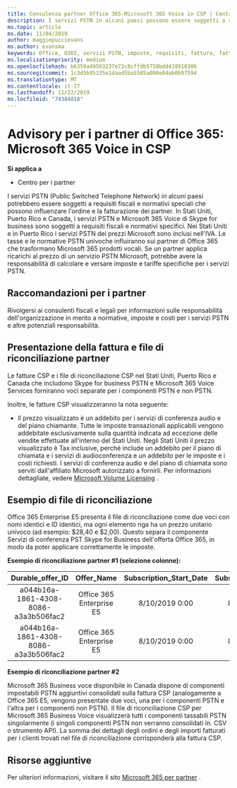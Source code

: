 ```yaml
---
title: Consulenza partner Office 365-Microsoft 365 Voice in CSP | Centro per i partner
description: I servizi PSTN in alcuni paesi possono essere soggetti a requisiti fiscali e normativi speciali che possono influenzare l'ordine e la fatturazione dei partner.
ms.topic: article
ms.date: 11/04/2019
author: maggiepuccievans
ms.author: evansma
keywords: Office, O365, servizi PSTN, imposte, requisiti, fattura, fatturazione
ms.localizationpriority: medium
ms.openlocfilehash: b6359a49503237e72c8cffdb5758bdd418910306
ms.sourcegitcommit: 1c3d3b95135e1daad5ba5585a090e84ab0b97594
ms.translationtype: MT
ms.contentlocale: it-IT
ms.lasthandoff: 11/22/2019
ms.locfileid: "74384818"
---
```

# <a name="office-365-partner-advisory-microsoft-365-voice-in-csp"></a>Advisory per i partner di Office 365: Microsoft 365 Voice in CSP

**Si applica a**

- Centro per i partner  

I servizi PSTN (Public Switched Telephone Network) in alcuni paesi potrebbero essere soggetti a requisiti fiscali e normativi speciali che possono influenzare l'ordine e la fatturazione dei partner.  In Stati Uniti, Puerto Rico e Canada, i servizi PSTN e Microsoft 365 Voice di Skype for business sono soggetti a requisiti fiscali e normativi specifici. Nei Stati Uniti e in Puerto Rico i servizi PSTN dei prezzi Microsoft sono inclusi nell'IVA.  Le tasse e le normative PSTN univoche influiranno sui partner di Office 365 che trasformano Microsoft 365 prodotti vocali.  Se un partner applica ricarichi al prezzo di un servizio PSTN Microsoft, potrebbe avere la responsabilità di calcolare e versare imposte e tariffe specifiche per i servizi PSTN.

## <a name="partner-recommendations"></a>Raccomandazioni per i partner

Rivolgersi ai consulenti fiscali e legali per informazioni sulle responsabilità dell'organizzazione in merito a normative, imposte e costi per i servizi PSTN e altre potenziali responsabilità.

## <a name="invoice-presentation-and-partner-reconciliation-file"></a>Presentazione della fattura e file di riconciliazione partner

Le fatture CSP e i file di riconciliazione CSP nel Stati Uniti, Puerto Rico e Canada che includono Skype for business PSTN e Microsoft 365 Voice Services forniranno voci separate per i componenti PSTN e non PSTN.

Inoltre, le fatture CSP visualizzeranno la nota seguente:

* Il prezzo visualizzato è un addebito per i servizi di conferenza audio e del piano chiamante.  Tutte le imposte transazionali applicabili vengono addebitate esclusivamente sulla quantità indicata ad eccezione delle vendite effettuate all'interno del Stati Uniti.  Negli Stati Uniti il prezzo visualizzato è Tax inclusive, perché include un addebito per il piano di chiamata e i servizi di audioconferenza e un addebito per le imposte e i costi richiesti.  I servizi di conferenza audio e del piano di chiamata sono serviti dall'affiliato Microsoft autorizzato a fornirli.  Per informazioni dettagliate, vedere [Microsoft Volume Licensing](https://go.microsoft.com/fwlink/?LinkId=690247) .

## <a name="reconciliation-file-example"></a>Esempio di file di riconciliazione

Office 365 Enterprise E5 presenta il file di riconciliazione come due voci con nomi identici e ID identici, ma ogni elemento riga ha un prezzo unitario univoco (ad esempio: $28,40 e $2,00). Questo separa il componente Servizi di conferenza PST Skype for Business dell'offerta Office 365, in modo da poter applicare correttamente le imposte.

**Esempio di riconciliazione partner #1 (selezione colonne):**

|**Durable_offer_ID**|**Offer_Name**|**Subscription_Start_Date**|**Subscription_End_Date**|**Charge_Start_Date**|**Charge_End_Date**|**Charge_Type**|**Unit_Price**|
|:----:|:----:|:----:|:----:|:----:|:----:|:----:|:----:|
|a044b16a-1861-4308-8086-a3a3b506fac2   |Office 365 Enterprise E5   |8/10/2019 0:00   |8/11/2019 0:00   |8/11/2019 0:00|9/10/2019 0:00   |Tariffa periodica   |28,40   |
|a044b16a-1861-4308-8086-a3a3b506fac2   |Office 365 Enterprise E5   |8/10/2019 0:00   |8/11/2019 0:00   |8/11/2019 0:00   |9/10/2019 0:00   |Tariffa periodica   |2,00   |

**Esempio di riconciliazione partner #2**

Microsoft 365 Business voce disponibile in Canada dispone di componenti impostabili PSTN aggiuntivi consolidati sulla fattura CSP (analogamente a Office 365 E5, vengono presentate due voci, una per i componenti PSTN e l'altra per i componenti non PSTN).  Il file di riconciliazione CSP per Microsoft 365 Business Voice visualizzerà tutti i componenti tassabili PSTN singolarmente (i singoli componenti PSTN non verranno consolidati in. CSV o strumento API).  La somma dei dettagli degli ordini e degli importi fatturati per i clienti trovati nel file di riconciliazione corrisponderà alla fattura CSP.

## <a name="additional-resources"></a>Risorse aggiuntive
Per ulteriori informazioni, visitare il sito [Microsoft 365 per partner](https://drumbeat.office.com/Pages/home2016.aspx) .

